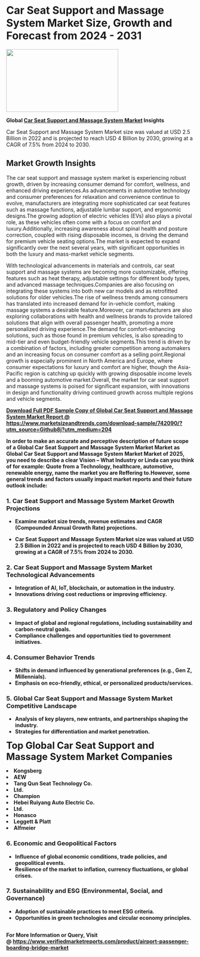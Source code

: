 <H1>Car Seat Support and Massage System Market Size, Growth and Forecast from 2024 - 2031</H1><img class="aligncenter size-medium wp-image-584254" src="https://thirdeyenews.in/wp-content/uploads/2024/09/Global-Market-Research-300x168.jpeg" alt="" width="300" height="168" /><p><strong>Global&nbsp;<a href="https://www.marketsizeandtrends.com/download-sample/742090/?utm_source=Github8j?utm_medium=204">Car Seat Support and Massage System Market</a> Insights</strong></p><p>Car Seat Support and Massage System Market size was valued at USD 2.5 Billion in 2022 and is projected to reach USD 4 Billion by 2030, growing at a CAGR of 7.5% from 2024 to 2030.</p><p><h2>Market Growth Insights</h2> <p>The car seat support and massage system market is experiencing robust growth, driven by increasing consumer demand for comfort, wellness, and enhanced driving experiences.As advancements in automotive technology and consumer preferences for relaxation and convenience continue to evolve, manufacturers are integrating more sophisticated car seat features such as massage functions, adjustable lumbar support, and ergonomic designs.The growing adoption of electric vehicles (EVs) also plays a pivotal role, as these vehicles often come with a focus on comfort and luxury.Additionally, increasing awareness about spinal health and posture correction, coupled with rising disposable incomes, is driving the demand for premium vehicle seating options.The market is expected to expand significantly over the next several years, with significant opportunities in both the luxury and mass-market vehicle segments.</p> <p><strong><a href="#"></a></strong></p> <p>With technological advancements in materials and controls, car seat support and massage systems are becoming more customizable, offering features such as heat therapy, adjustable settings for different body types, and advanced massage techniques.Companies are also focusing on integrating these systems into both new car models and as retrofitted solutions for older vehicles.The rise of wellness trends among consumers has translated into increased demand for in-vehicle comfort, making massage systems a desirable feature.Moreover, car manufacturers are also exploring collaborations with health and wellness brands to provide tailored solutions that align with overall passenger health, promoting a more personalized driving experience.The demand for comfort-enhancing solutions, such as those found in premium vehicles, is also spreading to mid-tier and even budget-friendly vehicle segments.This trend is driven by a combination of factors, including greater competition among automakers and an increasing focus on consumer comfort as a selling point.Regional growth is especially prominent in North America and Europe, where consumer expectations for luxury and comfort are higher, though the Asia-Pacific region is catching up quickly with growing disposable income levels and a booming automotive market.Overall, the market for car seat support and massage systems is poised for significant expansion, with innovations in design and functionality driving continued growth across multiple regions and vehicle segments.</p> <p><strong><a href="#"></p><p><span class=""><strong>Download Full PDF Sample Copy of Global Car Seat Support and Massage System Market Report</strong> @ <a href="https://www.marketsizeandtrends.com/download-sample/742090/?utm_source=Github8j?utm_medium=204" target="_blank">https://www.marketsizeandtrends.com/download-sample/742090/?utm_source=Github8j?utm_medium=204</a></span></p><p>In order to make an accurate and perceptive description of future scope of a Global&nbsp;Car Seat Support and Massage System Market Market as Global&nbsp;Car Seat Support and Massage System Market Market of 2025, you need to describe a clear Vision &ndash; What Industry or Linda can you think of for example: Quote from a Technology, healthcare, automotive, renewable energy, name the market you are Reffering to.However, some general trends and factors usually impact market reports and their future outlook include:</p><h3>1.&nbsp;<strong>Car Seat Support and Massage System Market Growth Projections</strong></h3><ul><li>Examine market size trends, revenue estimates and CAGR (Compounded Annual Growth Rate) projections.</li><li><p>Car Seat Support and Massage System Market size was valued at USD 2.5 Billion in 2022 and is projected to reach USD 4 Billion by 2030, growing at a CAGR of 7.5% from 2024 to 2030.</p></li></ul><h3>2.&nbsp;<strong>Car Seat Support and Massage System Market Technological Advancements</strong></h3><ul><li>Integration of AI, IoT, blockchain, or automation in the industry.</li><li>Innovations driving cost reductions or improving efficiency.</li></ul><h3>3.&nbsp;<strong>Regulatory and Policy Changes</strong></h3><ul><li>Impact of global and regional regulations, including sustainability and carbon-neutral goals.</li><li>Compliance challenges and opportunities tied to government initiatives.</li></ul><h3>4.&nbsp;<strong>Consumer Behavior Trends</strong></h3><ul><li>Shifts in demand influenced by generational preferences (e.g., Gen Z, Millennials).</li><li>Emphasis on eco-friendly, ethical, or personalized products/services.</li></ul><h3>5.&nbsp;<strong>Global Car Seat Support and Massage System Market Competitive Landscape</strong></h3><ul><li>Analysis of key players, new entrants, and partnerships shaping the industry.</li><li>Strategies for differentiation and market penetration.</li></ul><p data-pm-slice="1 1 []"><span style="color: inherit; font-family: inherit; font-size: 25px;">Top Global Car Seat Support and Massage System Market Companies</span></p><div class="" data-test-id=""><p><li>Kongsberg</li><li> AEW</li><li> Tang Qun Seat Technology Co.</li><li> Ltd.</li><li> Champion</li><li> Hebei Ruiyang Auto Electric Co.</li><li> Ltd.</li><li> Honasco</li><li> Leggett & Platt</li><li> Alfmeier</li></p></div><h3>6.&nbsp;<strong>Economic and Geopolitical Factors</strong></h3><ul><li>Influence of global economic conditions, trade policies, and geopolitical events.</li><li>Resilience of the market to inflation, currency fluctuations, or global crises.</li></ul><h3>7.&nbsp;<strong>Sustainability and ESG (Environmental, Social, and Governance)</strong></h3><ul><li>Adoption of sustainable practices to meet ESG criteria.</li><li>Opportunities in green technologies and circular economy principles.</li></ul><h2><strong style="font-size: 14px;">For More Information or Query, Visit @&nbsp;</strong><a style="background-color: #ffffff; font-size: 14px;" href="https://www.marketsizeandtrends.com/report/car-seat-support-and-massage-system-market/" target="_blank">https://www.verifiedmarketreports.com/product/airport-passenger-boarding-bridge-market</a></h2>